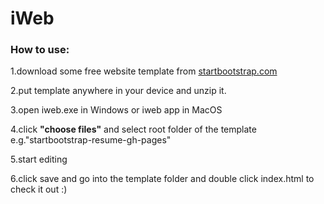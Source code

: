 # iWeb
### How to use:

1.download some free website template from [startbootstrap.com](https://startbootstrap.com/)

2.put template anywhere in your device and unzip it.

3.open iweb.exe in Windows or iweb app in MacOS

4.click **"choose files"** and select root folder of the template e.g."startbootstrap-resume-gh-pages"

5.start editing

6.click save and go into the template folder and double click index.html to check it out :)

